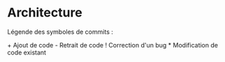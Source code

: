 Architecture
============

Légende des symboles de commits :

\+ Ajout de code
\- Retrait de code
\! Correction d'un bug
\* Modification de code existant